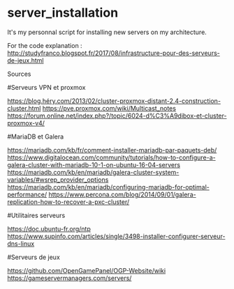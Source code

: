 # server_installation
It's my personnal script for installing new servers on my architecture.

For the code explanation : http://studyfranco.blogspot.fr/2017/08/infrastructure-pour-des-serveurs-de-jeux.html

Sources

#Serveurs VPN et proxmox

https://blog.héry.com/2013/02/cluster-proxmox-distant-2.4-construction-cluster.html
https://pve.proxmox.com/wiki/Multicast_notes
https://forum.online.net/index.php?/topic/6024-d%C3%A9dibox-et-cluster-proxmox-v4/


#MariaDB et Galera

https://mariadb.com/kb/fr/comment-installer-mariadb-par-paquets-deb/
https://www.digitalocean.com/community/tutorials/how-to-configure-a-galera-cluster-with-mariadb-10-1-on-ubuntu-16-04-servers
https://mariadb.com/kb/en/mariadb/galera-cluster-system-variables/#wsrep_provider_options
https://mariadb.com/kb/en/mariadb/configuring-mariadb-for-optimal-performance/
https://www.percona.com/blog/2014/09/01/galera-replication-how-to-recover-a-pxc-cluster/

 

#Utilitaires serveurs

https://doc.ubuntu-fr.org/ntp
https://www.supinfo.com/articles/single/3498-installer-configurer-serveur-dns-linux

 

#Serveurs de jeux

https://github.com/OpenGamePanel/OGP-Website/wiki
https://gameservermanagers.com/servers/
